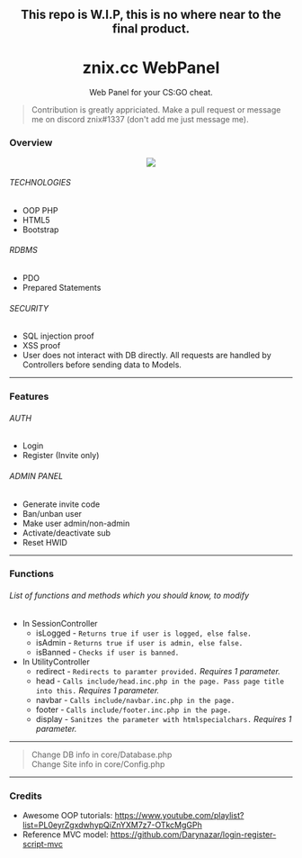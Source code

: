 <h2 align="center">This repo is W.I.P, this is no where near to the final product.</h2>
<h1 align="center">znix.cc WebPanel</h1>
<p align="center">Web Panel for your CS:GO cheat.</p>

> Contribution is greatly appriciated. Make a pull request or message me on discord znix#1337 (don't add me just message me).


### Overview
<p align="center">
  <img src="https://i.imgur.com/VB2ial8.png" />
</p>

###### TECHNOLOGIES
* OOP PHP
* HTML5
* Bootstrap
###### RDBMS
* PDO
* Prepared Statements
###### SECURITY
* SQL injection proof
* XSS proof
* User does not interact with DB directly. All requests are handled by Controllers before sending data to Models.

---

### Features
###### AUTH
* Login
* Register (Invite only)
###### ADMIN PANEL
* Generate invite code
* Ban/unban user
* Make user admin/non-admin
* Activate/deactivate sub
* Reset HWID

---

### Functions 
###### List of functions and methods which you should know, to modify
* In SessionController
	* isLogged - `Returns true if user is logged, else false.` 
	* isAdmin - `Returns true if user is admin, else false.`
	* isBanned - `Checks if user is banned.`
* In UtilityController
	* redirect - `Redirects to paramter provided.` *Requires 1 parameter.*
	* head - `Calls include/head.inc.php in the page. Pass page title into this.` *Requires 1 parameter.*
	* navbar - `Calls include/navbar.inc.php in the page.`
	* footer - `Calls include/footer.inc.php in the page.`
	* display - `Sanitzes the parameter with htmlspecialchars.` *Requires 1 parameter.*

---

> Change DB info in core/Database.php <br>
> Change Site info in core/Config.php

---

### Credits
* Awesome OOP tutorials: https://www.youtube.com/playlist?list=PL0eyrZgxdwhypQiZnYXM7z7-OTkcMgGPh
* Reference MVC model: https://github.com/Darynazar/login-register-script-mvc
